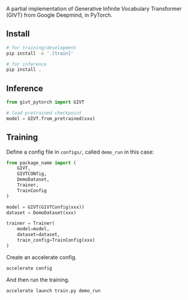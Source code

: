 A partial implementation of Generative Infinite Vocabulary Transformer (GIVT) from Google Deepmind, in PyTorch.

## Install
```sh
# for training/development
pip install -e '.[train]'

# for inference
pip install .
```


## Inference
```py
from givt_pytorch import GIVT

# load pretrained checkpoint
model = GIVT.from_pretrained(xxx)
```

## Training

Define a config file in `configs/`, called `demo_run` in this case:
```py
from package_name import (
    GIVT,
    GIVTCONfig,
    DemoDataset,
    Trainer,
    TrainConfig
)

model = GIVT(GIVTConfig(xxx))
dataset = DemoDataset(xxx)

trainer = Trainer(
    model=model,
    dataset=dataset,    
    train_config=TrainConfig(xxx)
)
```
Create an accelerate config.
```sh
accelerate config
```

And then run the training.
```sh
accelerate launch train.py demo_run
```

